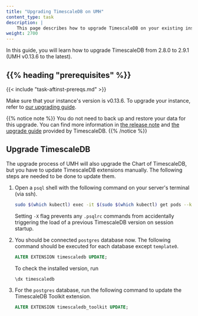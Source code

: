 ```yaml
---
title: "Upgrading TimescaleDB on UMH"
content_type: task
description: |
    This page describes how to upgrade TimescaleDB on your existing instances.
weight: 2700
---
```


<!-- overview -->
In this guide, you will learn how to upgrade TimescaleDB from 2.8.0 to 2.9.1 
(UMH v0.13.6 to the latest).

## {{% heading "prerequisites" %}}

<!-- Use the include shortcode for the prerequisites, depending
     on the type of task. For example, if the task happens after installation,
     use the {{< include "task-aftinst-prereqs.md" >}} shortcode, and if the
     task happens before installation, use the {{< include "task-befinst-prereqs.md" >}}
     shortcode. If the task has no prerequisites, delete the {{% heading "prerequisites" %}}
-->

<!-- If you set the minimum_version or maximum_version parameter in the page's
     front matter, add the version check shortcode {{< version-check >}}.
-->

{{< include "task-aftinst-prereqs.md" >}}

Make sure that your instance's version is v0.13.6. To upgrade your instance, 
refer to [our upgrading guide](/docs/production-guide/upgrading/0.13.4/).

{{% notice note %}}
You do not need to back up and restore your data for this upgrade.
You can find more information in [the release note](https://docs.timescale.com/about/latest/release-notes/past-releases/)
and [the upgrade guide](https://docs.timescale.com/self-hosted/latest/upgrades/minor-upgrade/#plan-your-upgrade)
provided by TimescaleDB.
{{% /notice %}}

## Upgrade TimescaleDB
The upgrade process of UMH will also upgrade the Chart of TimescaleDB, but you have to update 
TimescaleDB extensions manually. The following steps are needed to be done to update them.

1. Open a `psql` shell with the following command on your server's terminal (via ssh).

    ```bash
    sudo $(which kubectl) exec -it $(sudo $(which kubectl) get pods --kubeconfig /etc/rancher/k3s/k3s.yaml -n united-manufacturing-hub -l app.kubernetes.io/component=timescaledb -o jsonpath="{.items[0].metadata.name}") --kubeconfig /etc/rancher/k3s/k3s.yaml -n united-manufacturing-hub -- psql -U postgres -X
    ```

    Setting `-X` flag prevents any `.psqlrc` commands from accidentally triggering the load of 
    a previous TimescaleDB version on session startup.

2. You should be connected `postgres` database now. The following command should be executed for each 
database except `template0`.

    ```sql
    ALTER EXTENSION timescaledb UPDATE;
    ```

    To check the installed version, run

    ```sql
    \dx timescaledb
    ```
3. For the `postgres` database, run the following command to update the TimescaleDB Toolkit extension.

    ```sql
    ALTER EXTENSION timescaledb_toolkit UPDATE;
    ```